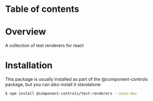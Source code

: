# Table of contents

# Overview

A collection of test renderers for react

# Installation

This package is usually installed as part of the @component-controls package, but you can also install it standalone:

```bash
$ npm install @component-controls/test-renderers --save-dev
```
